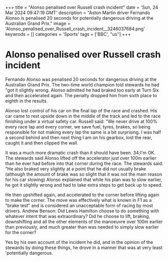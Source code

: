 +++
title = "Alonso penalised over Russell crash incident"
date = 'Sun, 24 Mar 2024 09:47:19 GMT'
description = "Aston Martin driver Fernando Alonso is penalised 20 seconds for potentially dangerous driving at the Australian Grand Prix."
image = 'Alonso_penalised_over_Russell_crash_incident__3246037684.png'
keywrods =  []
categories = 'Sports'
tags = ['BBC', "us"]
+++

# Alonso penalised over Russell crash incident

Fernando Alonso was penalised 20 seconds for dangerous driving at the Australian Grand Prix.
The two-time world champion told stewards he had <bb>"got it slightly wrong.
Alonso admitted he had braked too early at Turn Six and then accelerated again.
The penalty dropped him from sixth place to eighth in the results.

Alonso lost control of his car on the final lap of the race and crashed.
His car came to rest upside down in the middle of the track and led to the race finishing under a virtual safety car.
Russell said: <bb>"We never drive at 100% every race lap and every corner, we save fuel, tyres, brakes, so being responsible for not making every lap the same is a bit surprising.
I was half a second behind and then next thing I am on his gearbox, lost the rear, caught it and then clipped the wall.

It was a much more dramatic crash than it should have been.
34;I<bb>'m OK.
The stewards said Alonso lifted off the accelerator just over 100m earlier than he ever had before into that corner during the race.
The stewards said: <bb>"He also braked very slightly at a point that he did not usually brake (although the amount of brake was so slight that it was not the main reason for his car slowing) Alonso explained that while his plan was to slow earlier, he got it slightly wrong and had to take extra steps to get back up to speed.

He then upshifted again, and accelerated to the corner before lifting again to make the corner.
The move was effectively what is known in F1 as a <bb>"brake test<bb>" and is considered an unacceptable form of racing by most drivers.
Andrew Benson: Did Lewis Hamilton choose to do something with whatever intent that was extraordinary?
Did he choose to lift, braking, downshifting and all the other elements of the manoeuvre over 100m earlier than previously, and much greater than was needed to simply slow earlier for the corner?

Yes by his own account of the incident he did, and in the opinion of the stewards by doing these things, he drove in a manner that was at very least <bb>'potentially dangerous.


